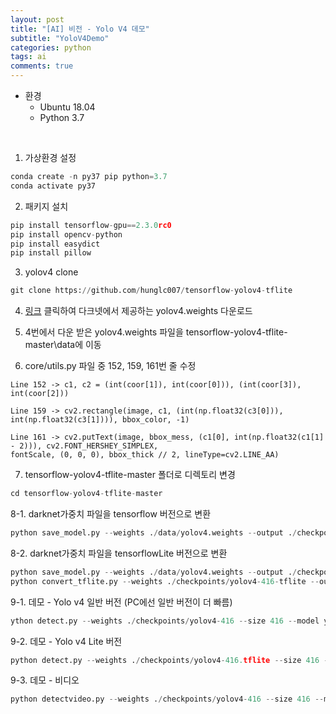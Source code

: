 ```yaml
---
layout: post
title: "[AI] 비전 - Yolo V4 데모"
subtitle: "YoloV4Demo"
categories: python
tags: ai
comments: true
---
```


* 환경
    * Ubuntu 18.04
    * Python 3.7

<br>

1. 가상환경 설정

```python
conda create -n py37 pip python=3.7 
conda activate py37
```

2. 패키지 설치

```python
pip install tensorflow-gpu==2.3.0rc0
pip install opencv-python
pip install easydict
pip install pillow
```

3. yolov4 clone

```python
git clone https://github.com/hunglc007/tensorflow-yolov4-tflite
```

4. [링크](https://github.com/AlexeyAB/darknet/releases/download/darknet_yolo_v3_optimal/yolov4.weights) 클릭하여 다크넷에서 제공하는 yolov4.weights 다운로드

5. 4번에서 다운 받은 yolov4.weights 파일을 tensorflow-yolov4-tflite-master\data에 이동

6. core/utils.py 파일 중 152, 159, 161번 줄 수정

```
Line 152 -> c1, c2 = (int(coor[1]), int(coor[0])), (int(coor[3]), int(coor[2]))

Line 159 -> cv2.rectangle(image, c1, (int(np.float32(c3[0])), int(np.float32(c3[1]))), bbox_color, -1)

Line 161 -> cv2.putText(image, bbox_mess, (c1[0], int(np.float32(c1[1] - 2))), cv2.FONT_HERSHEY_SIMPLEX,
fontScale, (0, 0, 0), bbox_thick // 2, lineType=cv2.LINE_AA)
```

7. tensorflow-yolov4-tflite-master 폴더로 디렉토리 변경

```python
cd tensorflow-yolov4-tflite-master
```

8-1. darknet가중치 파일을 tensorflow 버전으로 변환

```python
python save_model.py --weights ./data/yolov4.weights --output ./checkpoints/yolov4-416 --input_size 416 --model yolov4
```

8-2. darknet가중치 파일을 tensorflowLite 버전으로 변환

```python
python save_model.py --weights ./data/yolov4.weights --output ./checkpoints/yolov4-416-tflite --input_size 416 --model yolov4 --framework tflite
python convert_tflite.py --weights ./checkpoints/yolov4-416-tflite --output ./checkpoints/yolov4-416.tflite
```

9-1. 데모 - Yolo v4 일반 버전 (PC에선 일반 버전이 더 빠름)

```python
ython detect.py --weights ./checkpoints/yolov4-416 --size 416 --model yolov4 --image ./data/kite.jpg
```

9-2. 데모 -  Yolo v4 Lite 버전

```python
python detect.py --weights ./checkpoints/yolov4-416.tflite --size 416 --model yolov4 --image ./data/kite.jpg --framework tflite
```

9-3. 데모 - 비디오

```python
python detectvideo.py --weights ./checkpoints/yolov4-416 --size 416 --model yolov4 --video ./data/road.mp4
```